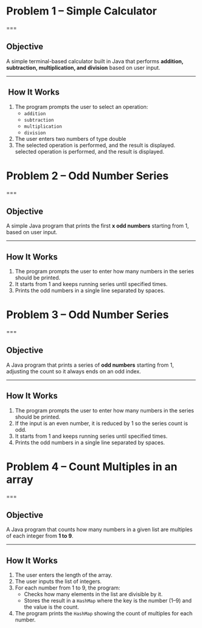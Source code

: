 # Problem 1 – Simple Calculator
===

##  Objective
A simple terminal-based calculator built in Java that performs **addition, subtraction, multiplication, and division** based on user input.

---

## ️ How It Works
1. The program prompts the user to select an operation:
    - `addition`
    - `subtraction`
    - `multiplication`
    - `division`
2. The user enters two numbers of type double
3. The selected operation is performed, and the result is displayed.
   selected operation is performed, and the result is displayed.

# Problem 2 – Odd Number Series
===

## Objective
A simple Java program that prints the first **x odd numbers** starting from 1, based on user input.

---

## How It Works
1. The program prompts the user to enter how many numbers in the series should be printed.
2. It starts from 1 and keeps running series until specified times.
3. Prints the odd numbers in a single line separated by spaces.

# Problem 3 – Odd Number Series
===

## Objective
A Java program that prints a series of **odd numbers** starting from 1, adjusting the count so it always ends on an odd index.

---

## How It Works
1. The program prompts the user to enter how many numbers in the series should be printed.
2. If the input is an even number, it is reduced by 1 so the series count is odd.
3. It starts from 1 and keeps running series until specified times.
4. Prints the odd numbers in a single line separated by spaces.

# Problem 4 – Count Multiples in an array
===

## Objective
A Java program that counts how many numbers in a given list are multiples of each integer from **1 to 9**.

---

## How It Works
1. The user enters the length of the array.
2. The user inputs the list of integers.
3. For each number from 1 to 9, the program:
    - Checks how many elements in the list are divisible by it.
    - Stores the result in a `HashMap` where the key is the number (1–9) and the value is the count.
4. The program prints the `HashMap` showing the count of multiples for each number.


